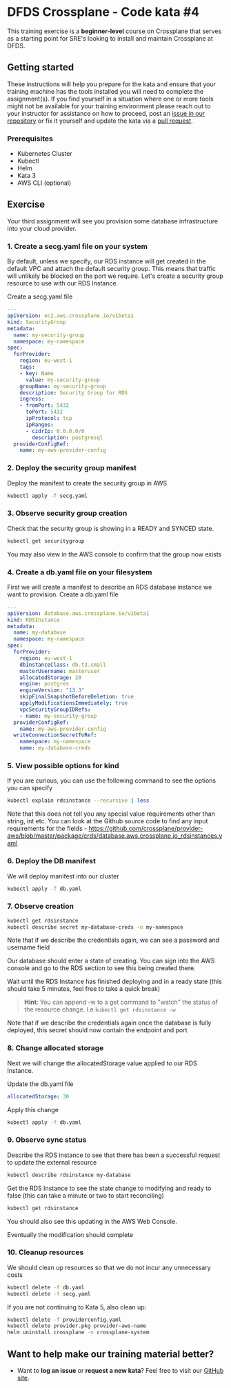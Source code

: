 # DFDS Crossplane - Code kata #4

This training exercise is a **beginner-level** course on Crossplane that serves as a starting point for SRE's looking to install and maintain Crossplane at DFDS.

## Getting started

These instructions will help you prepare for the kata and ensure that your training machine has the tools installed you will need to complete the assignment(s). If you find yourself in a situation where one or more tools might not be available for your training environment please reach out to your instructor for assistance on how to proceed, post an [issue in our repository](https://github.com/dfds/dojo/issues) or fix it yourself and update the kata via a [pull request](https://github.com/dfds/dojo/pulls).

### Prerequisites

* Kubernetes Cluster
* Kubectl
* Helm
* Kata 3
* AWS CLI (optional)

## Exercise

Your third assignment will see you provision some database infrastructure into your cloud provider.

### 1. Create a secg.yaml file on your system

By default, unless we specify, our RDS instance will get created in the default VPC and attach the default security group. This means that traffic will unlikely be blocked on the port we require. Let's create a security group resource to use with our RDS Instance.

Create a secg.yaml file

```yaml
---
apiVersion: ec2.aws.crossplane.io/v1beta1
kind: SecurityGroup
metadata:
  name: my-security-group
  namespace: my-namespace
spec:
  forProvider:
    region: eu-west-1
    tags:
    - key: Name
      value: my-security-group
    groupName: my-security-group
    description: Security Group for RDS
    ingress:
    - fromPort: 5432
      toPort: 5432
      ipProtocol: tcp
      ipRanges:
      - cidrIp: 0.0.0.0/0
        description: postgresql
  providerConfigRef:
    name: my-aws-provider-config
```

### 2. Deploy the security group manifest

Deploy the manifest to create the security group in AWS

```bash
kubectl apply -f secg.yaml
```

### 3. Observe security group creation

Check that the security group is showing in a READY and SYNCED state.

```bash
kubectl get securitygroup
```

You may also view in the AWS console to confirm that the group now exists

### 4. Create a db.yaml file on your filesystem

First we will create a manifest to describe an RDS database instance we want to provision. Create a db.yaml file

```yaml
---
apiVersion: database.aws.crossplane.io/v1beta1
kind: RDSInstance
metadata:
  name: my-database
  namespace: my-namespace
spec:
  forProvider:
    region: eu-west-1
    dbInstanceClass: db.t3.small
    masterUsername: masteruser
    allocatedStorage: 20
    engine: postgres
    engineVersion: "13.3"
    skipFinalSnapshotBeforeDeletion: true
    applyModificationsImmediately: true
    vpcSecurityGroupIDRefs:
    - name: my-security-group
  providerConfigRef:
    name: my-aws-provider-config
  writeConnectionSecretToRef:
    namespace: my-namespace
    name: my-database-creds
```

### 5. View possible options for kind

If you are curious, you can use the following command to see the options you can specify

```bash
kubectl explain rdsinstance --recursive | less
```

Note that this does not tell you any special value requirements other than string, int etc. You can look at the Github source code to find any input requirements for the fields - <https://github.com/crossplane/provider-aws/blob/master/package/crds/database.aws.crossplane.io_rdsinstances.yaml>

### 6. Deploy the DB manifest

We will deploy manifest into our cluster

```bash
kubectl apply -f db.yaml
```

### 7. Observe creation

```bash
kubectl get rdsinstance
kubectl describe secret my-database-creds -n my-namespace
```

Note that if we describe the credentials again, we can see a password and username field

Our database should enter a state of creating. You can sign into the AWS console and go to the RDS section to see this being created there.

Wait until the RDS Instance has finished deploying and in a ready state (this should take 5 minutes, feel free to take a quick break)

> **Hint**: You can append -w to a get command to "watch" the status of the resource change. I.e `kubectl get rdsinstance -w`

Note that if we describe the credentials again once the database is fully deployed, this secret should now contain the endpoint and port

### 8. Change allocated storage

Next we will change the allocatedStorage value applied to our RDS Instance.

Update the db.yaml file

```yaml
allocatedStorage: 30
```

Apply this change

```bash
kubectl apply -f db.yaml
```

### 9. Observe sync status

Describe the RDS instance to see that there has been a successful request to update the external resource

```bash
kubectl describe rdsinstance my-database
```

Get the RDS Instance to see the state change to modifying and ready to false (this can take a minute or two to start reconciling)

```bash
kubectl get rdsinstance
```

You should also see this updating in the AWS Web Console.

Eventually the modification should complete

### 10. Cleanup resources

We should clean up resources so that we do not incur any unnecessary costs

```bash
kubectl delete -f db.yaml
kubectl delete -f secg.yaml
```

If you are not continuing to Kata 5, also clean up:

```bash
kubectl delete -f providerconfig.yaml
kubectl delete provider.pkg provider-aws-name
helm uninstall crossplane -n crossplane-system
```

## Want to help make our training material better?

* Want to **log an issue** or **request a new kata**? Feel free to visit our [GitHub site](https://github.com/dfds/dojo/issues).
